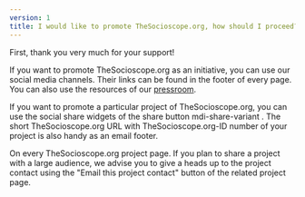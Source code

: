 ```yaml
---
version: 1
title: I would like to promote TheSocioscope.org, how should I proceed?
---
```


First, thank you very much for your support!

If you want to promote TheSocioscope.org as an initiative, you can use our social media channels. Their links can be found in the footer of every page. You can also use the resources of our [pressroom](https://TheSocioscope.org/press_room).

If you want to promote a particular project of TheSocioscope.org, you can use the social share widgets of the share button <v-avatar color="primary" size="24"><v-icon dark small> mdi-share-variant </v-icon> </v-avatar>. The short TheSocioscope.org URL with TheSocioscope.org-ID number of your project is also handy as an email footer.

On every TheSocioscope.org project page. If you plan to share a project with a large audience, we advise you to give a heads up to the project contact using the "Email this project contact" button of the related project page.
